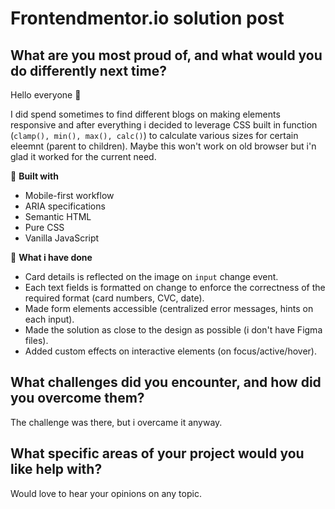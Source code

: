 # Frontendmentor.io solution post

## What are you most proud of, and what would you do differently next time?

Hello everyone :moyai:

I did spend sometimes to find different blogs on making elements responsive and after everything i decided to leverage CSS built in function (`clamp(), min(), max(), calc()`) to calculate various sizes for certain eleemnt (parent to children). Maybe this won't work on old browser but i'n glad it worked for the current need.

:seedling: **Built with**

- Mobile-first workflow
- ARIA specifications
- Semantic HTML
- Pure CSS
- Vanilla JavaScript

:memo: **What i have done**

- Card details is reflected on the image on `input` change event.
- Each text fields is formatted on change to enforce the correctness of the required format (card numbers, CVC, date).
- Made form elements accessible (centralized error messages, hints on each input).
- Made the solution as close to the design as possible (i don't have Figma files).
- Added custom effects on interactive elements (on focus/active/hover).

## What challenges did you encounter, and how did you overcome them?

The challenge was there, but i overcame it anyway.

## What specific areas of your project would you like help with?

Would love to hear your opinions on any topic.
